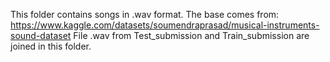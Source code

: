 This folder contains songs in .wav format.
The base comes from: https://www.kaggle.com/datasets/soumendraprasad/musical-instruments-sound-dataset
File .wav from Test_submission and Train_submission are joined in this folder.
